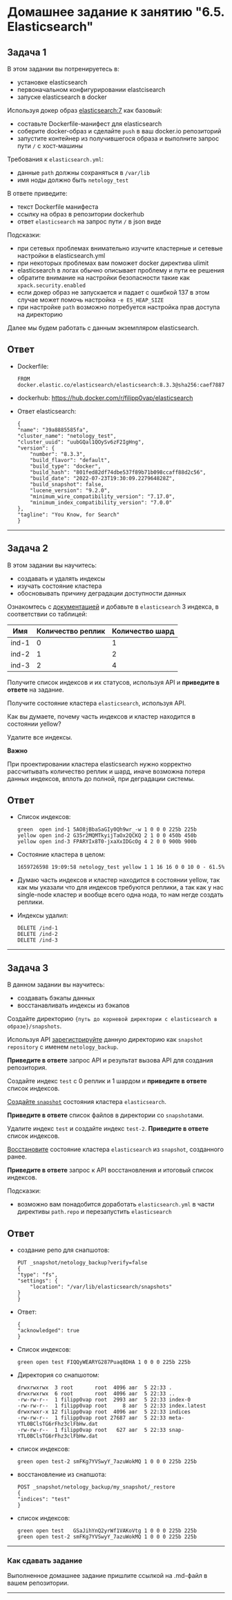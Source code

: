 # Домашнее задание к занятию "6.5. Elasticsearch"

## Задача 1

В этом задании вы потренируетесь в:
- установке elasticsearch
- первоначальном конфигурировании elastcisearch
- запуске elasticsearch в docker

Используя докер образ [elasticsearch:7](https://hub.docker.com/_/elasticsearch) как базовый:

- составьте Dockerfile-манифест для elasticsearch
- соберите docker-образ и сделайте `push` в ваш docker.io репозиторий
- запустите контейнер из получившегося образа и выполните запрос пути `/` c хост-машины

Требования к `elasticsearch.yml`:
- данные `path` должны сохраняться в `/var/lib` 
- имя ноды должно быть `netology_test`

В ответе приведите:
- текст Dockerfile манифеста
- ссылку на образ в репозитории dockerhub
- ответ `elasticsearch` на запрос пути `/` в json виде

Подсказки:
- при сетевых проблемах внимательно изучите кластерные и сетевые настройки в elasticsearch.yml
- при некоторых проблемах вам поможет docker директива ulimit
- elasticsearch в логах обычно описывает проблему и пути ее решения
- обратите внимание на настройки безопасности такие как `xpack.security.enabled` 
- если докер образ не запускается и падает с ошибкой 137 в этом случае может помочь настройка `-e ES_HEAP_SIZE`
- при настройке `path` возможно потребуется настройка прав доступа на директорию

Далее мы будем работать с данным экземпляром elasticsearch.


## Ответ
- Dockerfile:
    ```
    FROM docker.elastic.co/elasticsearch/elasticsearch:8.3.3@sha256:caef7887384d9c77f309508ce72722bf21c7991d5fe81f23eaf843d1ca891fe4

    ```

- dockerhub:
    https://hub.docker.com/r/filipp0vap/elasticsearch

- Ответ elasticsearch:
    ```
    {
    "name": "39a8885585fa",
    "cluster_name": "netology_test",
    "cluster_uuid": "uubGQal1QOySv6zF2IgHng",
    "version": {
        "number": "8.3.3",
        "build_flavor": "default",
        "build_type": "docker",
        "build_hash": "801fed82df74dbe537f89b71b098ccaff88d2c56",
        "build_date": "2022-07-23T19:30:09.227964828Z",
        "build_snapshot": false,
        "lucene_version": "9.2.0",
        "minimum_wire_compatibility_version": "7.17.0",
        "minimum_index_compatibility_version": "7.0.0"
    },
    "tagline": "You Know, for Search"
    }
    ```


---

## Задача 2

В этом задании вы научитесь:
- создавать и удалять индексы
- изучать состояние кластера
- обосновывать причину деградации доступности данных

Ознакомтесь с [документацией](https://www.elastic.co/guide/en/elasticsearch/reference/current/indices-create-index.html) 
и добавьте в `elasticsearch` 3 индекса, в соответствии со таблицей:

| Имя | Количество реплик | Количество шард |
|-----|-------------------|-----------------|
| ind-1| 0 | 1 |
| ind-2 | 1 | 2 |
| ind-3 | 2 | 4 |

Получите список индексов и их статусов, используя API и **приведите в ответе** на задание.

Получите состояние кластера `elasticsearch`, используя API.

Как вы думаете, почему часть индексов и кластер находится в состоянии yellow?

Удалите все индексы.

**Важно**

При проектировании кластера elasticsearch нужно корректно рассчитывать количество реплик и шард,
иначе возможна потеря данных индексов, вплоть до полной, при деградации системы.


## Ответ

- Список индексов:
    ```
    green  open ind-1 5AO8jBbaSaGIy0Qh9wr_-w 1 0 0 0 225b 225b
    yellow open ind-2 G35r2MQMTkyijTaOx2QCKQ 2 1 0 0 450b 450b
    yellow open ind-3 FPARYIx8T0-jxaXxIDGcOg 4 2 0 0 900b 900b
    ```

- Состояние кластера в целом:
    ```
    1659726598 19:09:58 netology_test yellow 1 1 16 16 0 0 10 0 - 61.5%
    ```


- Думаю часть индексов и кластер находится в состоянии yellow, так как мы указали что для индексов требуются реплики, а так как у нас single-node кластер и вообще всего одна нода, то нам негде создать реплики.

- Индексы удалил:
    ```
    DELETE /ind-1
    DELETE /ind-2
    DELETE /ind-3
    ```

---

## Задача 3

В данном задании вы научитесь:
- создавать бэкапы данных
- восстанавливать индексы из бэкапов

Создайте директорию `{путь до корневой директории с elasticsearch в образе}/snapshots`.

Используя API [зарегистрируйте](https://www.elastic.co/guide/en/elasticsearch/reference/current/snapshots-register-repository.html#snapshots-register-repository) 
данную директорию как `snapshot repository` c именем `netology_backup`.

**Приведите в ответе** запрос API и результат вызова API для создания репозитория.

Создайте индекс `test` с 0 реплик и 1 шардом и **приведите в ответе** список индексов.

[Создайте `snapshot`](https://www.elastic.co/guide/en/elasticsearch/reference/current/snapshots-take-snapshot.html) 
состояния кластера `elasticsearch`.

**Приведите в ответе** список файлов в директории со `snapshot`ами.

Удалите индекс `test` и создайте индекс `test-2`. **Приведите в ответе** список индексов.

[Восстановите](https://www.elastic.co/guide/en/elasticsearch/reference/current/snapshots-restore-snapshot.html) состояние
кластера `elasticsearch` из `snapshot`, созданного ранее. 

**Приведите в ответе** запрос к API восстановления и итоговый список индексов.

Подсказки:
- возможно вам понадобится доработать `elasticsearch.yml` в части директивы `path.repo` и перезапустить `elasticsearch`


## Ответ

- создание репо для снапшотов:
    ```
    PUT _snapshot/netology_backup?verify=false
    {
    "type": "fs",
    "settings": {
        "location": "/var/lib/elasticsearch/snapshots"
    }
    }

    ```
- Ответ:
    ```
    {
    "acknowledged": true
    }
    ```    
- Список индексов:
    ```
    green open test FIQQyWEARYG287Puaq8DHA 1 0 0 0 225b 225b
    ```
- Директория со снапшотом:
    ```
    drwxrwxrwx  3 root       root  4096 авг  5 22:33 .
    drwxrwxrwx  6 root       root  4096 авг  5 22:33 ..
    -rw-rw-r--  1 filipp0vap root  2993 авг  5 22:33 index-0
    -rw-rw-r--  1 filipp0vap root     8 авг  5 22:33 index.latest
    drwxrwxr-x 12 filipp0vap root  4096 авг  5 22:33 indices
    -rw-rw-r--  1 filipp0vap root 27687 авг  5 22:33 meta-YTL0BClsTG6rFhz3clFbHw.dat
    -rw-rw-r--  1 filipp0vap root   627 авг  5 22:33 snap-YTL0BClsTG6rFhz3clFbHw.dat

    ```
- список индексов:
    ```
    green open test-2 smFKg7YVSwyY_7azuWokMQ 1 0 0 0 225b 225b

    ```
- восстановление из снапшота:

    ```
    POST _snapshot/netology_backup/my_snapshot/_restore
    {
    "indices": "test"
    }
    ``` 
- список индексов:
    ```
    green open test   GSaJihYnQ2yrWf1VAKoVtg 1 0 0 0 225b 225b
    green open test-2 smFKg7YVSwyY_7azuWokMQ 1 0 0 0 225b 225b
    ```
---

### Как cдавать задание

Выполненное домашнее задание пришлите ссылкой на .md-файл в вашем репозитории.

---
